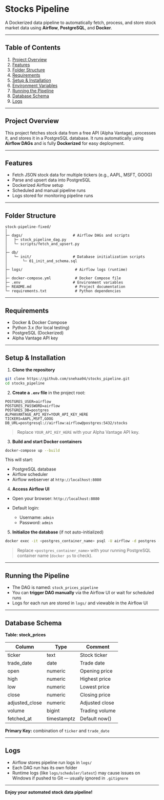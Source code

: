 # Stocks Pipeline

A Dockerized data pipeline to automatically fetch, process, and store stock market data using **Airflow**, **PostgreSQL**, and **Docker**.

---

## Table of Contents

1. [Project Overview](#project-overview)
2. [Features](#features)
3. [Folder Structure](#folder-structure)
4. [Requirements](#requirements)
5. [Setup & Installation](#setup--installation)
6. [Environment Variables](#environment-variables)
7. [Running the Pipeline](#running-the-pipeline)
8. [Database Schema](#database-schema)
9. [Logs](#logs)

---

## Project Overview

This project fetches stock data from a free API (Alpha Vantage), processes it, and stores it in a PostgreSQL database. It runs automatically using **Airflow DAGs** and is fully **Dockerized** for easy deployment.

---

## Features

* Fetch JSON stock data for multiple tickers (e.g., AAPL, MSFT, GOOG)
* Parse and upsert data into PostgreSQL
* Dockerized Airflow setup
* Scheduled and manual pipeline runs
* Logs stored for monitoring pipeline runs

---

## Folder Structure

```
stock-pipeline-fixed/
│
├─ dags/                       # Airflow DAGs and scripts
│   ├─ stock_pipeline_dag.py
│   └─ scripts/fetch_and_upsert.py
│
├─ db/
│   └─ init/                   # Database initialization scripts
│       └─ 01_init_and_schema.sql
│
├─ logs/                        # Airflow logs (runtime)
│
├─ docker-compose.yml           # Docker Compose file
├─ .env                        # Environment variables
├─ README.md                    # Project documentation
└─ requirements.txt             # Python dependencies
```

---

## Requirements

* Docker & Docker Compose
* Python 3.x (for local testing)
* PostgreSQL (Dockerized)
* Alpha Vantage API key

---

## Setup & Installation

1. **Clone the repository**

```bash
git clone https://github.com/snehaa94/stocks_pipeline.git
cd stocks_pipeline
```

2. **Create a `.env` file** in the project root:

```env
POSTGRES_USER=airflow
POSTGRES_PASSWORD=airflow
POSTGRES_DB=postgres
ALPHAVANTAGE_API_KEY=YOUR_API_KEY_HERE
TICKERS=AAPL,MSFT,GOOG
DB_URL=postgresql://airflow:airflow@postgres:5432/stocks
```

> Replace `YOUR_API_KEY_HERE` with your Alpha Vantage API key.

3. **Build and start Docker containers**

```bash
docker-compose up --build
```

This will start:

* PostgreSQL database
* Airflow scheduler
* Airflow webserver at `http://localhost:8080`

4. **Access Airflow UI**

* Open your browser: `http://localhost:8080`
* Default login:

  * Username: `admin`
  * Password: `admin`

5. **Initialize the database** (if not auto-initialized)

```bash
docker exec -it <postgres_container_name> psql -U airflow -d postgres -f /db/init/01_init_and_schema.sql
```

> Replace `<postgres_container_name>` with your running PostgreSQL container name (`docker ps` to check).

---

## Running the Pipeline

* The DAG is named: `stock_prices_pipeline`
* You can **trigger DAG manually** via the Airflow UI or wait for scheduled runs
* Logs for each run are stored in `logs/` and viewable in the Airflow UI

---

## Database Schema

**Table: stock\_prices**

| Column          | Type        | Comment        |
| --------------- | ----------- | -------------- |
| ticker          | text        | Stock ticker   |
| trade\_date     | date        | Trade date     |
| open            | numeric     | Opening price  |
| high            | numeric     | Highest price  |
| low             | numeric     | Lowest price   |
| close           | numeric     | Closing price  |
| adjusted\_close | numeric     | Adjusted close |
| volume          | bigint      | Trading volume |
| fetched\_at     | timestamptz | Default now()  |

**Primary Key:** combination of `ticker` and `trade_date`

---

## Logs

* Airflow stores pipeline run logs in `logs/`
* Each DAG run has its own folder
* Runtime logs (like `logs/scheduler/latest`) may cause issues on Windows if pushed to Git — usually ignored in `.gitignore`

---

**Enjoy your automated stock data pipeline!**
